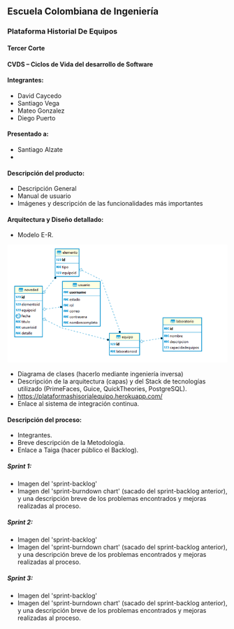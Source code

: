 ## Escuela Colombiana de Ingeniería

### Plataforma Historial De Equipos

#### Tercer Corte
#### CVDS – Ciclos de Vida del desarrollo de Software
#### Integrantes: 
* David Caycedo 
* Santiago Vega 
* Mateo Gonzalez 
* Diego Puerto
#### Presentado a:
* Santiago Alzate
* 
#### Descripción del producto:
* Descripción General
* Manual de usuario
* Imágenes y descripción de las funcionalidades más importantes
#### Arquitectura y Diseño detallado:
* Modelo E-R.

![](img/ModeloE-R.png)

* Diagrama de clases (hacerlo mediante ingeniería inversa)
* Descripción de la arquitectura (capas) y del Stack de tecnologías utilizado (PrimeFaces, Guice, QuickTheories, PostgreSQL).
* https://plataformashisorialequipo.herokuapp.com/
* Enlace al sistema de integración continua.
#### Descripción del proceso:
* Integrantes.
* Breve descripción de la Metodología.
* Enlace a Taiga (hacer público el Backlog).
##### Sprint 1:
* Imagen del 'sprint-backlog'
* Imagen del 'sprint-burndown chart' (sacado del sprint-backlog anterior), y una descripción breve de los problemas encontrados y mejoras realizadas al proceso.
##### Sprint 2:
* Imagen del 'sprint-backlog'
* Imagen del 'sprint-burndown chart' (sacado del sprint-backlog anterior), y una descripción breve de los problemas encontrados y mejoras realizadas al proceso.
##### Sprint 3:
* Imagen del 'sprint-backlog'
* Imagen del 'sprint-burndown chart' (sacado del sprint-backlog anterior), y una descripción breve de los problemas encontrados y mejoras realizadas al proceso.

